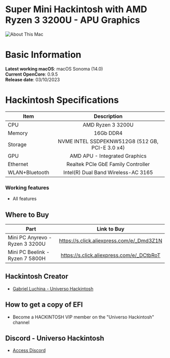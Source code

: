 # Super Mini Hackintosh with AMD Ryzen 3 3200U - APU Graphics

![About This Mac](https://github.com/luchina-gabriel/EFI-MINIPC-BEELINK-SER-Ryzen-3200U-APU-PUBLIC/assets/23700365/dfb9fa8b-4a98-492d-87f8-1061fd167560)

# Basic Information

**Latest working macOS**: macOS Sonoma (14.0)
<br>
**Current OpenCore**: 0.9.5
<br>
**Release date**: 03/10/2023

# Hackintosh Specifications
|Item|Description|
|-|:-------:|
|CPU|AMD Ryzen 3 3200U|
|Memory|16Gb DDR4|
|Storage|NVME INTEL SSDPEKNW512G8 (512 GB, PCI-E 3.0 x4)|
|GPU|AMD APU - Integrated Graphics|
|Ethernet|Realtek PCIe GbE Family Controller|
|WLAN+Bluetooth|Intel(R) Dual Band Wireless-AC 3165|

### Working features
- All features

## Where to Buy

|Part|Link to Buy|
|-|:-------:|
|Mini PC Anyrevo - Ryzen 3 3200U|https://s.click.aliexpress.com/e/_Dmd3Z1N|
|Mini PC Beelink - Ryzen 7 5800H|https://s.click.aliexpress.com/e/_DCtbRoT|

## Hackintosh Creator
- [Gabriel Luchina - Universo Hackintosh](https://luchina.com.br)

## How to get a copy of EFI
- Become a HACKINTOSH VIP member on the "Universo Hackintosh" channel

## Discord - Universo Hackintosh
- [Access Discord](https://discord.universohackintosh.com.br)
